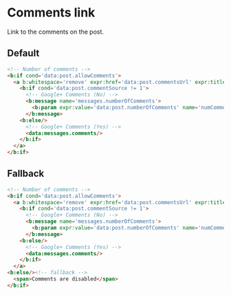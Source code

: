 <!--
@@@title:Comments link@@@
@@@description:Link to the comments on the post.@@@
@@@section:Snippets@@@
-->

# Comments link

Link to the comments on the post.


## Default

```html
<!-- Number of comments -->
<b:if cond='data:post.allowComments'>
  <a b:whitespace='remove' expr:href='data:post.commentsUrl' expr:title='data:messages.comments'>
    <b:if cond='data:post.commentSource != 1'>
      <!-- Google+ Comments (No) -->
      <b:message name='messages.numberOfComments'>
        <b:param expr:value='data:post.numberOfComments' name='numComments'/>
      </b:message>
    <b:else/>
      <!-- Google+ Comments (Yes) -->
      <data:messages.comments/>
    </b:if>
  </a>
</b:if>
```


## Fallback

```html
<!-- Number of comments -->
<b:if cond='data:post.allowComments'>
  <a b:whitespace='remove' expr:href='data:post.commentsUrl' expr:title='data:messages.comments'>
    <b:if cond='data:post.commentSource != 1'>
      <!-- Google+ Comments (No) -->
      <b:message name='messages.numberOfComments'>
        <b:param expr:value='data:post.numberOfComments' name='numComments'/>
      </b:message>
    <b:else/>
      <!-- Google+ Comments (Yes) -->
      <data:messages.comments/>
    </b:if>
  </a>
<b:else/><!-- fallback -->
  <span>Comments are disabled</span>
</b:if>
```

